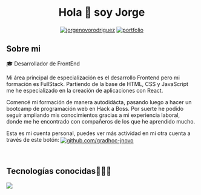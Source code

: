 <h1 align="center">Hola 👋  soy Jorge </h1> 
<p align="center">
<a href="https://www.linkedin.com/in/jorgenovorodriguez/" target="blank"><img align="center" src="https://img.shields.io/badge/LinkedIn-0077B5?style=for-the-badge&logo=linkedin&logoColor=white" alt="jorgenovorodriguez"/></a>
<a href = "https://jorgenovorodriguez.netlify.app/" target="blank"><img align="center" src="https://img.shields.io/badge/website-000000?style=for-the-badge&logo=About.me&logoColor=white" alt="portfolio"  /></a>
</p>

<h2>Sobre mi </h2>
<!--Intro start-->

<p align="left">
🎓 Desarrollador de FrontEnd

Mi área principal de especialización es el desarrollo Frontend pero mi formación es FullStack. Partiendo de la base de HTML, CSS y JavaScript me he especializado en la creación de aplicaciones con React.

Comencé mi formación de manera autodidácta, pasando luego a hacer un bootcamp de programación web en Hack a Boss. Por suerte he podido seguir ampliando mis conocimientos gracias a mi experiencia laboral, donde me he encontrado con compañeros de los que he aprendido mucho.

Esta es mi cuenta personal, puedes ver más actividad en mi otra cuenta a través de este botón: 
<a href = "https://github.com/gradhoc-jnovo" target="blank"><img align="center" src="https://img.shields.io/badge/GitHub-100000?style=for-the-badge&logo=github&logoColor=white" alt="github.com/gradhoc-jnovo"  /></a>
<!--Intro end-->
  </p>
<br>

<h2 >Tecnologías conocidas👨🏻‍💻</h2>
<!--tech stack icons-->
<p align="left">
  <a href="https://skillicons.dev">
    <img src="https://skillicons.dev/icons?i=css,html,react,redux,figma,typescript,vite,next,tailwind,bootstrap,express,js,nodejs,mysql,git,github,materialui,postman,vscode,linux,line=12" />
  </a>
</p>
<br>
<!-------------------------->
